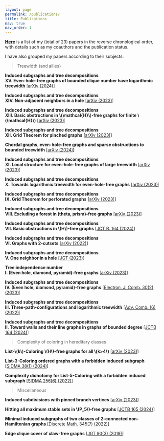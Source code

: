 ```yaml
---
layout: page
permalink: /publications/
title: Publications
nav: true
nav_order: 1
---
```



**<a href="{{ 'Publications.pdf' | prepend: 'assets/pdf/' | relative_url}}" target="_blank" rel="noopener noreferrer">Here</a>** is a list of my (total of 23) papers in the reverse chronological order, with details such as my coauthors and the publication status.

I have also grouped my papers according to their subjects:

> Treewidth (and allies)

**Induced subgraphs and tree decompositions\
XV. Even-hole-free graphs of bounded clique number have logarithmic treewidth** [<a href='https://arxiv.org/pdf/2402.14211.pdf'>arXiv (2024)</a>]

**Induced subgraphs and tree decompositions\
XIV. Non-adjacent neighbors in a hole** [<a href='https://arxiv.org/pdf/2311.05719.pdf'>arXiv (2023)</a>]

**Induced subgraphs and tree decompositions\
XIII. Basic obstructions in \\(\mathcal{H}\\)-free graphs for finite \\(\mathcal{H}\\)** [<a href='https://arxiv.org/pdf/2311.05066.pdf'>arXiv (2023)</a>]

**Induced subgraphs and tree decompositions\
XII. Grid Theorem for pinched graphs** [<a href='https://arxiv.org/pdf/2309.12227.pdf'>arXiv (2023)</a>]

**Chordal graphs, even-hole-free graphs and sparse obstructions to bounded treewidth** [<a href='https://arxiv.org/pdf/2401.01299.pdf'>arXiv (2024)</a>]

**Induced subgraphs and tree decompositions\
XI. Local structure for even-hole-free graphs of large treewidth** [<a href='https://arxiv.org/pdf/2309.04390.pdf'>arXiv (2023)</a>]

**Induced subgraphs and tree decompositions\
X. Towards logarithmic treewidth for even-hole-free graphs** [<a href='https://arxiv.org/pdf/2307.13684.pdf'>arXiv (2023)</a>]

**Induced subgraphs and tree decompositions\
IX. Grid Theorem for perforated graphs** [<a href='https://arxiv.org/pdf/2305.15615.pdf'>arXiv (2023)</a>]

**Induced subgraphs and tree decompositions\
VIII. Excluding a forest in (theta, prism)-free graphs** [<a href='https://arxiv.org/pdf/2301.02138.pdf'>arXiv (2023)</a>]

**Induced subgraphs and tree decompositions\
VII. Basic obstructions in \\(H\\)-free graphs** [<a href='https://www.sciencedirect.com/science/article/pii/S0095895623000904'>JCT B. 164 (2024)</a>]


**Induced subgraphs and tree decompositions\
VI. Graphs with 2-cutsets** [<a href='https://arxiv.org/pdf/2207.05538.pdf'>arXiv (2022)</a>]


**Induced subgraphs and tree decompositions\
V. One neighbor in a hole** [<a href='https://onlinelibrary.wiley.com/doi/full/10.1002/jgt.23055'>JGT (2023)</a>]

**Tree independence number\
I. (Even hole, diamond, pyramid)-free graphs** [<a href='https://arxiv.org/pdf/2305.16258.pdf'>arXiv (2023)</a>]


**Induced subgraphs and tree decompositions\
IV. (Even hole, diamond, pyramid)-free graphs** [<a href='https://www.combinatorics.org/ojs/index.php/eljc/article/view/v30i2p42'>Electron. J. Comb. 30(2) (2023)</a>]

**Induced subgraphs and tree decompositions\
III. Three-path-configurations and logarithmic treewidth** [<a href='https://www.advancesincombinatorics.com/article/38089-induced-subgraphs-and-tree-decompositions-iii-three-path-configurations-and-logarithmic-treewidth'>Adv. Comb. (6) (2022)</a>]

**Induced subgraphs and tree decompositions\
II. Toward walls and their line graphs in graphs of bounded degree** [<a href='https://www.sciencedirect.com/science/article/pii/S0095895623000862?dgcid=author'>JCTB 164 (2024)</a>]


> Complexity of coloring in hereditary classes

**List-\\(k\\)-Coloring \\(H\\)-free graphs for all \\(k>4\\)** [<a href='https://arxiv.org/pdf/2311.05713.pdf'>arXiv (2023)</a>]

**List-3-Coloring ordered graphs with a forbidden induced subgraph** [<a href='https://epubs.siam.org/doi/10.1137/22M1515768'>SIDMA 38(1) (2024)</a>]

**Complexity dichotomy for List-5-Coloring with a forbidden induced subgraph** [<a href='https://epubs.siam.org/doi/abs/10.1137/21M1443352'>SIDMA 256(6) (2022)</a>]


> Miscellaneous

**Induced subdivisions with pinned branch vertices** [<a href='https://arxiv.org/pdf/2308.01502.pdf'>arXiv (2023)</a>]

**Hitting all maximum stable sets in \\(P\_5\\)-free graphs** [<a href='https://www.sciencedirect.com/science/article/pii/S0095895623000990?dgcid=author'>JCTB 165 (2024)</a>]

**Minimal induced subgraphs of two classes of 2-connected non-Hamiltonian graphs** [<a href='https://www.sciencedirect.com/science/article/pii/S0012365X22000759?dgcid=coauthor'>Discrete Math. 345(7) (2022)</a>]

**Edge clique cover of claw-free graphs** [<a href='https://onlinelibrary.wiley.com/doi/10.1002/jgt.22403'>JGT 90(3) (2019)</a>]
